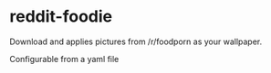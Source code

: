 reddit-foodie
=============

Download and applies pictures from /r/foodporn as your wallpaper.

Configurable from a yaml file
